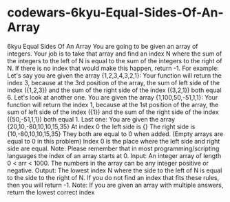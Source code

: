 # codewars-6kyu-Equal-Sides-Of-An-Array
 6kyu Equal Sides Of An Array   You are going to be given an array of integers. Your job is to take that array and find an index N where the sum of the integers to the left of N is equal to the sum of the integers to the right of N. If there is no index that would make this happen, return -1.  For example:  Let's say you are given the array {1,2,3,4,3,2,1}: Your function will return the index 3, because at the 3rd position of the array, the sum of left side of the index ({1,2,3}) and the sum of the right side of the index ({3,2,1}) both equal 6.  Let's look at another one. You are given the array {1,100,50,-51,1,1}: Your function will return the index 1, because at the 1st position of the array, the sum of left side of the index ({1}) and the sum of the right side of the index ({50,-51,1,1}) both equal 1.  Last one: You are given the array {20,10,-80,10,10,15,35} At index 0 the left side is {} The right side is {10,-80,10,10,15,35} They both are equal to 0 when added. (Empty arrays are equal to 0 in this problem) Index 0 is the place where the left side and right side are equal.  Note: Please remember that in most programming/scripting languages the index of an array starts at 0.  Input: An integer array of length 0 &lt; arr &lt; 1000. The numbers in the array can be any integer positive or negative.  Output: The lowest index N where the side to the left of N is equal to the side to the right of N. If you do not find an index that fits these rules, then you will return -1.  Note: If you are given an array with multiple answers, return the lowest correct index
